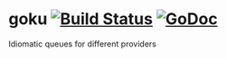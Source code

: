 goku [![Build Status](https://travis-ci.org/gchaincl/goku.svg?branch=master)](https://travis-ci.org/gchaincl/goku) [![GoDoc](https://godoc.org/github.com/gchaincl/goku?status.svg)](https://godoc.org/github.com/gchaincl/goku)
===

Idiomatic queues for different providers
